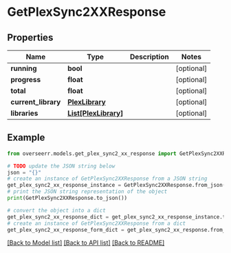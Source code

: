 # GetPlexSync2XXResponse


## Properties

Name | Type | Description | Notes
------------ | ------------- | ------------- | -------------
**running** | **bool** |  | [optional] 
**progress** | **float** |  | [optional] 
**total** | **float** |  | [optional] 
**current_library** | [**PlexLibrary**](PlexLibrary.md) |  | [optional] 
**libraries** | [**List[PlexLibrary]**](PlexLibrary.md) |  | [optional] 

## Example

```python
from overseerr.models.get_plex_sync2_xx_response import GetPlexSync2XXResponse

# TODO update the JSON string below
json = "{}"
# create an instance of GetPlexSync2XXResponse from a JSON string
get_plex_sync2_xx_response_instance = GetPlexSync2XXResponse.from_json(json)
# print the JSON string representation of the object
print(GetPlexSync2XXResponse.to_json())

# convert the object into a dict
get_plex_sync2_xx_response_dict = get_plex_sync2_xx_response_instance.to_dict()
# create an instance of GetPlexSync2XXResponse from a dict
get_plex_sync2_xx_response_form_dict = get_plex_sync2_xx_response.from_dict(get_plex_sync2_xx_response_dict)
```
[[Back to Model list]](../README.md#documentation-for-models) [[Back to API list]](../README.md#documentation-for-api-endpoints) [[Back to README]](../README.md)


